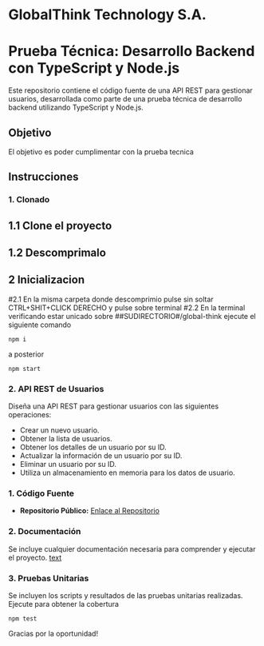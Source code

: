 # GlobalThink Technology S.A.
# Prueba Técnica: Desarrollo Backend con TypeScript y Node.js

Este repositorio contiene el código fuente de una API REST para gestionar usuarios, desarrollada como parte de una prueba técnica de desarrollo backend utilizando TypeScript y Node.js.

## Objetivo

El objetivo es poder cumplimentar con la prueba tecnica

## Instrucciones

### 1. Clonado

## 1.1 Clone el proyecto 
## 1.2 Descomprimalo 

## 2 Inicializacion

#2.1 En la misma carpeta donde descomprimio pulse sin soltar CTRL+SHIT+CLICK DERECHO y pulse sobre terminal
#2.2 En la terminal verificando estar unicado sobre ##SUDIRECTORIO#/global-think ejecute el siguiente comando

```
npm i
```
a posterior

```
npm start
````

### 2. API REST de Usuarios

Diseña una API REST para gestionar usuarios con las siguientes operaciones:

- Crear un nuevo usuario.
- Obtener la lista de usuarios.
- Obtener los detalles de un usuario por su ID.
- Actualizar la información de un usuario por su ID.
- Eliminar un usuario por su ID.
- Utiliza un almacenamiento en memoria para los datos de usuario.

### 1. Código Fuente

- **Repositorio Público:** [Enlace al Repositorio](#)
### 2. Documentación

Se incluye cualquier documentación necesaria para comprender y ejecutar el proyecto.
[text](http://localhost:3000/api/users/swagger-ui/)

### 3. Pruebas Unitarias

Se incluyen los scripts y resultados de las pruebas unitarias realizadas.
Ejecute para obtener la cobertura
```
npm test
````
Gracias por la oportunidad!
